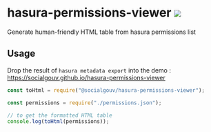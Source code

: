 # hasura-permissions-viewer [![](https://img.shields.io/npm/v/@socialgouv/hasura-permissions-viewer)](https://www.npmjs.com/package/@socialgouv/hasura-permissions-viewer)

Generate human-friendly HTML table from hasura permissions list

## Usage

Drop the result of `hasura metadata export` into the demo : https://socialgouv.github.io/hasura-permissions-viewer

```js
const toHtml = require("@socialgouv/hasura-permissions-viewer");

const permissions = require("./permissions.json");

// to get the formatted HTML table
console.log(toHtml(permissions));
```

